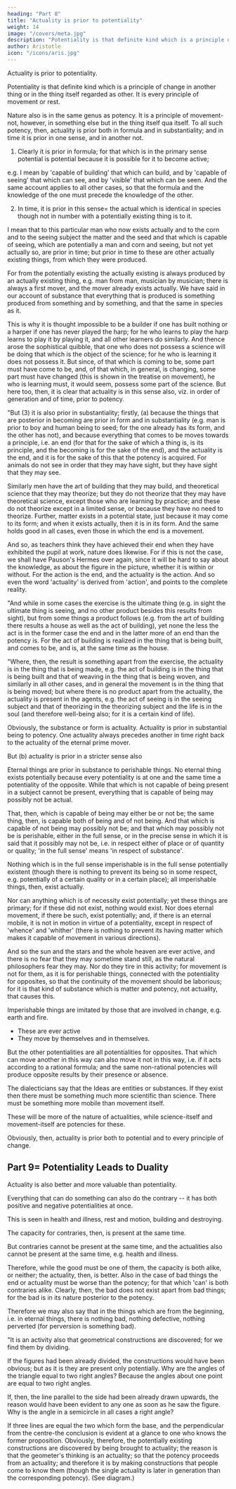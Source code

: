 ```yaml
---
heading: "Part 8"
title: "Actuality is prior to potentiality"
weight: 14
image: "/covers/meta.jpg"
description: "Potentiality is that definite kind which is a principle of change in another thing or in the thing itself regarded as other. It is every principle of movement or rest"
author: Aristotle
icon: "/icons/aris.jpg"
---
```



Actuality is prior to potentiality.

Potentiality is that definite kind which is a principle of change in another thing or in the thing itself regarded as other. It is every principle of movement or rest. 

Nature also is in the same genus as potency. It is a principle of movement-not, however, in something else but in the thing itself qua itself. To all such potency, then, actuality is prior both in formula and in substantiality; and in time it is prior in one sense, and in another not.

1. Clearly it is prior in formula; for that which is in the primary sense potential is potential because it is possible for it to become active; 

e.g. I mean by 'capable of building' that which can build, and by 'capable of seeing' that which can see, and by 'visible' that which can be seen. And the same account applies to all other cases, so that the formula and the knowledge of the one must precede the knowledge of the other.

2. In time, it is prior in this sense= the actual which is identical in species though not in number with a potentially existing thing is to it. 

I mean that to this particular man who now exists actually and to the corn and to the seeing subject the matter and the seed and that which is capable of seeing, which are potentially a man and corn and seeing, but not yet actually so, are prior in time; but prior in time to these are other actually existing things, from which they were produced. 

For from the potentially existing the actually existing is always produced by an actually existing thing, e.g. man from man, musician by musician; there is always a first mover, and the mover already exists actually. We have said in our account of substance that everything that is produced is something produced from something and by something, and that the same in species as it.

This is why it is thought impossible to be a builder if one has built nothing or a harper if one has never played the harp; for he who learns to play the harp learns to play it by playing it, and all other learners do similarly. And thence arose the sophistical quibble, that one who does not possess a science will be doing that which is the object of the science; for he who is learning it does not possess it. But since, of that which is coming to be, some part must have come to be, and, of that which, in general, is changing, some part must have changed (this is shown in the treatise on movement), he who is learning must, it would seem, possess some part of the science. But here too, then, it is clear that actuality is in this sense also, viz. in order of generation and of time, prior to potency.

"But (3) it is also prior in substantiality; firstly, (a) because the things that are posterior in becoming are prior in form and in substantiality (e.g. man is prior to boy and human being to seed; for the one already has its form, and the other has not), and because everything that comes to be moves towards a principle, i.e. an end (for that for the sake of which a thing is, is its principle, and the becoming is for the sake of the end), and the actuality is the end, and it is for the sake of this that the potency is acquired. For animals do not see in order that they may have sight, but they have sight that they may see.

Similarly men have the art of building that they may build, and theoretical science that they may theorize; but they do not theorize that they may have theoretical science, except those who are learning by practice; and these do not theorize except in a limited sense, or because they have no need to theorize. Further, matter exists in a potential state, just because it may come to its form; and when it exists actually, then it is in its form. And the same holds good in all cases, even those in which the end is a movement. 

And so, as teachers think they have achieved their end when they have exhibited the pupil at work, nature does likewise. For if this is not the case, we shall have Pauson's Hermes over again, since it will be hard to say about the knowledge, as about the figure in the picture, whether it is within or without. For the action is the end, and the actuality is the action. And so even the word 'actuality' is derived from 'action', and points to the complete reality.

"And while in some cases the exercise is the ultimate thing (e.g. in sight the ultimate thing is seeing, and no other product besides this results from sight), but from some things a product follows (e.g. from the art of building there results a house as well as the act of building), yet none the less the act is in the former case the end and in the latter more of an end than the potency is. For the act of building is realized in the thing that is being built, and comes to be, and is, at the same time as the house.

"Where, then, the result is something apart from the exercise, the actuality is in the thing that is being made, e.g. the act of building is in the thing that is being built and that of weaving in the thing that is being woven, and similarly in all other cases, and in general the movement is in the thing that is being moved; but where there is no product apart from the actuality, the actuality is present in the agents, e.g. the act of seeing is in the seeing subject and that of theorizing in the theorizing subject and the life is in the soul (and therefore well-being also; for it is a certain kind of life).

Obviously, the substance or form is actuality. Actuality is prior in substantial being to potency. One actuality always precedes another in time right back to the actuality of the eternal prime mover.

But (b) actuality is prior in a stricter sense also

Eternal things are prior in substance to perishable things. No eternal thing exists potentially because every potentiality is at one and the same time a potentiality of the opposite. While that which is not capable of being present in a subject cannot be present, everything that is capable of being may possibly not be actual. 

That, then, which is capable of being may either be or not be; the same thing, then, is capable both of being and of not being. And that which is capable of not being may possibly not be; and that which may possibly not be is perishable, either in the full sense, or in the precise sense in which it is said that it possibly may not be, i.e. in respect either of place or of quantity or quality; 'in the full sense' means 'in respect of substance'. 

Nothing which is in the full sense imperishable is in the full sense potentially existent (though there is nothing to prevent its being so in some respect, e.g. potentially of a certain quality or in a certain place); all imperishable things, then, exist actually. 

Nor can anything which is of necessity exist potentially; yet these things are primary; for if these did not exist, nothing would exist. Nor does eternal movement, if there be such, exist potentially; and, if there is an eternal mobile, it is not in motion in virtue of a potentiality, except in respect of 'whence' and 'whither' (there is nothing to prevent its having matter which makes it capable of movement in various directions). 

And so the sun and the stars and the whole heaven are ever active, and there is no fear that they may sometime stand still, as the natural philosophers fear they may. Nor do they tire in this activity; for movement is not for them, as it is for perishable things, connected with the potentiality for opposites, so that the continuity of the movement should be laborious; for it is that kind of substance which is matter and potency, not actuality, that causes this.

Imperishable things are imitated by those that are involved in change, e.g. earth and fire. 
- These are ever active
- They move by themselves and in themselves. 

But the other potentialities are all potentialities for opposites. That which can move another in this way can also move it not in this way, i.e. if it acts according to a rational formula; and the same non-rational potencies will produce opposite results by their presence or absence.

The dialecticians say that the Ideas are entities or substances. If they exist then there must be something much more scientific than science. There must be something more mobile than movement itself.

These will be more of the nature of actualities, while science-itself and movement-itself are potencies for these.

Obviously, then, actuality is prior both to potential and to every principle of change.



## Part 9= Potentiality Leads to Duality

Actuality is also better and more valuable than potentiality.

Everything that can do something can also do the contrary -- it has both positive and negative potentialities at once. 

This is seen in health and illness, rest and motion, building and destroying.

The capacity for contraries, then, is present at the same time. 

But contraries cannot be present at the same time, and the actualities also cannot be present at the same time, e.g. health and illness. 

Therefore, while the good must be one of them, the capacity is both alike, or neither; the actuality, then, is better. Also in the case of bad things the end or actuality must be worse than the potency; for that which 'can' is both contraries alike. Clearly, then, the bad does not exist apart from bad things; for the bad is in its nature posterior to the potency.

Therefore we may also say that in the things which are from the beginning, i.e. in eternal things, there is nothing bad, nothing defective, nothing perverted (for perversion is something bad).

"It is an activity also that geometrical constructions are discovered; for we find them by dividing. 

If the figures had been already divided, the constructions would have been obvious; but as it is they are present only potentially. Why are the angles of the triangle equal to two right angles? Because the angles about one point are equal to two right angles. 

If, then, the line parallel to the side had been already drawn upwards, the reason would have been evident to any one as soon as he saw the figure. Why is the angle in a semicircle in all cases a right angle? 

If three lines are equal the two which form the base, and the perpendicular from the centre-the conclusion is evident at a glance to one who knows the former proposition. Obviously, therefore, the potentially existing constructions are discovered by being brought to actuality; the reason is that the geometer's thinking is an actuality; so that the potency proceeds from an actuality; and therefore it is by making constructions that people come to know them (though the single actuality is later in generation than the corresponding potency). (See diagram.)